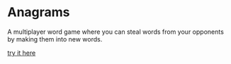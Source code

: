 # Anagrams

A multiplayer word game where you can steal words from your opponents by making them into new words.

[try it here](sv3.pythonanywere.com/info)
